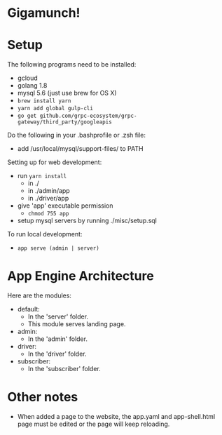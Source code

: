 # Gigamunch!

# Setup
The following programs need to be installed:
  - gcloud
  - golang 1.8
  - mysql 5.6 (just use brew for OS X)
  - `brew install yarn`
  - `yarn add global gulp-cli`
  - `go get github.com/grpc-ecosystem/grpc-gateway/third_party/googleapis`

Do the following in your .bashprofile or .zsh file:
  - add /usr/local/mysql/support-files/ to PATH

Setting up for web development:
  - run `yarn install`
    - in ./
    - in ./admin/app
    - in ./driver/app
  - give 'app' executable permission
    - `chmod 755 app`
  - setup mysql servers by running ./misc/setup.sql

To run local development:
  - `app serve (admin | server)`

# App Engine Architecture
Here are the modules:
  - default:
    - In the 'server' folder.
    - This module serves landing page.
  - admin:
    - In the 'admin' folder.
  - driver:
    - In the 'driver' folder.
  - subscriber:
    - In the 'subscriber' folder.

# Other notes
  - When added a page to the website, the app.yaml and app-shell.html page must be edited or the page will keep reloading.
